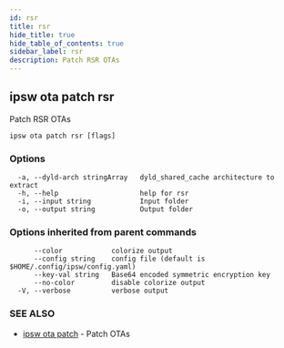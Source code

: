 ```yaml
---
id: rsr
title: rsr
hide_title: true
hide_table_of_contents: true
sidebar_label: rsr
description: Patch RSR OTAs
---
```

## ipsw ota patch rsr

Patch RSR OTAs

```
ipsw ota patch rsr [flags]
```

### Options

```
  -a, --dyld-arch stringArray   dyld_shared_cache architecture to extract
  -h, --help                    help for rsr
  -i, --input string            Input folder
  -o, --output string           Output folder
```

### Options inherited from parent commands

```
      --color            colorize output
      --config string    config file (default is $HOME/.config/ipsw/config.yaml)
      --key-val string   Base64 encoded symmetric encryption key
      --no-color         disable colorize output
  -V, --verbose          verbose output
```

### SEE ALSO

* [ipsw ota patch](/docs/cli/ipsw/ota/patch)	 - Patch OTAs

